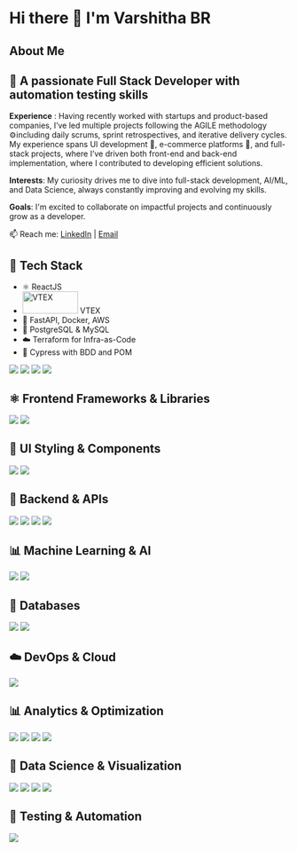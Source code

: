 
<!--
**varsh-21/varsh-21** is a ✨ _special_ ✨ repository because its `README.md` (this file) appears on your GitHub profile.

Here are some ideas to get you started:

- 🔭 I’m currently working on ...
- 🌱 I’m currently learning ...
- 👯 I’m looking to collaborate on ...
- 🤔 I’m looking for help with ...
- 💬 Ask me about ...
- 📫 How to reach me: ...
- 😄 Pronouns: ...
- ⚡ Fun fact: ...
-->
# Hi there 👋 I'm Varshitha BR

## About Me
## 🚀 A passionate Full Stack Developer with automation testing skills  
**Experience** : Having recently worked with startups and product-based companies, I’ve led multiple projects following the AGILE methodology ⚙️including daily scrums, sprint retrospectives, and iterative delivery cycles. My experience spans UI development 🎨, e-commerce platforms 🛒, and full-stack projects, where I’ve driven both front-end and back-end implementation, where I contributed to developing efficient solutions.

**Interests**: My curiosity drives me to dive into full-stack development, AI/ML, and Data Science, always constantly improving and evolving my skills.

**Goals**: I'm excited to collaborate on impactful projects and continuously grow as a developer.

<!--🌐 Working on Cypress, React, FastAPI, and Terraform  -->
📫 Reach me: [LinkedIn](https://www.linkedin.com/in/varshitha-br1/) | [Email](mailto:varshithabr2@gmail.com)

## 🔧 Tech Stack
- ⚛️ ReactJS
-  <img src="https://cdn.worldvectorlogo.com/logos/vtex-1.svg" alt="VTEX" width="100" height="40"/> VTEX 
- 🐍 FastAPI, Docker, AWS
- 💾 PostgreSQL & MySQL
- ☁️ Terraform for Infra-as-Code
- 🧪 Cypress with BDD and POM

<img src="https://img.shields.io/badge/Python-3776AB?style=for-the-badge&logo=python&logoColor=white" /> <img src="https://img.shields.io/badge/Java-007396?style=for-the-badge&logo=java&logoColor=white" /> <img src="https://img.shields.io/badge/JavaScript-F7DF1E?style=for-the-badge&logo=javascript&logoColor=black" /> <img src="https://img.shields.io/badge/TypeScript-3178C6?style=for-the-badge&logo=typescript&logoColor=white" />
<!--Skilled in writing efficient, clean, and scalable code in Python, Java, and JavaScript/TypeScript for web, backend, and automation.-->

## ⚛️ Frontend Frameworks & Libraries
<img src="https://img.shields.io/badge/React-61DAFB?style=for-the-badge&logo=react&logoColor=black" /> <img src="https://img.shields.io/badge/Redux-764ABC?style=for-the-badge&logo=redux&logoColor=white" />
<!--Experience in building responsive and interactive UIs using React and managing application state with Redux.-->

## 🎨 UI Styling & Components
<img src="https://img.shields.io/badge/Tailwind_CSS-38B2AC?style=for-the-badge&logo=tailwind-css&logoColor=white" /> <img src="https://img.shields.io/badge/Material--UI-007FFF?style=for-the-badge&logo=mui&logoColor=white" />

## 🧩 Backend & APIs
<img src="https://img.shields.io/badge/Node.js-339933?style=for-the-badge&logo=nodedotjs&logoColor=white" /> <img src="https://img.shields.io/badge/Express.js-000000?style=for-the-badge&logo=express&logoColor=white" /> <img src="https://img.shields.io/badge/Spring_Boot-6DB33F?style=for-the-badge&logo=spring-boot&logoColor=white" /> <img src="https://img.shields.io/badge/FastAPI-009688?style=for-the-badge&logo=fastapi&logoColor=white" />
<!--Proficient in developing RESTful APIs and microservices with Node.js, Spring Boot, and FastAPI.-->

## 📊 Machine Learning & AI
<img src="https://img.shields.io/badge/scikit--learn-F7931E?style=for-the-badge&logo=scikitlearn&logoColor=white" /> <img src="https://img.shields.io/badge/TensorFlow-FF6F00?style=for-the-badge&logo=tensorflow&logoColor=white" />
<!--Hands-on with model building, training, and evaluation using scikit-learn and TensorFlow.-->

## 💾 Databases
<img src="https://img.shields.io/badge/MySQL-4479A1?style=for-the-badge&logo=mysql&logoColor=white" /> <img src="https://img.shields.io/badge/MongoDB-47A248?style=for-the-badge&logo=mongodb&logoColor=white" />
<!--Experience designing and querying relational and NoSQL databases for scalable applications.-->

## ☁️ DevOps & Cloud
<img src="https://img.shields.io/badge/AWS-232F3E?style=for-the-badge&logo=amazonaws&logoColor=white" />
<!--Deploying applications and services using AWS cloud infrastructure and tools.-->

## 📊 Analytics & Optimization
<img src="https://img.shields.io/badge/Lighthouse-AUDITS-blue?style=for-the-badge" /> <img src="https://img.shields.io/badge/Google%20Analytics-E37400?style=for-the-badge&logo=googleanalytics&logoColor=white" /> <img src="https://img.shields.io/badge/GTM-Tag_Manager-3E8BFF?style=for-the-badge&logo=googletagmanager&logoColor=white" /> <img src="https://img.shields.io/badge/Hotjar-FD3A5C?style=for-the-badge&logo=hotjar&logoColor=white" />

## 🧠 Data Science & Visualization
<img src="https://img.shields.io/badge/Pandas-150458?style=for-the-badge&logo=pandas&logoColor=white" /> <img src="https://img.shields.io/badge/Matplotlib-11557C?style=for-the-badge&logo=matplotlib&logoColor=white" /> <img src="https://img.shields.io/badge/Seaborn-0f4c81?style=for-the-badge" /> <img src="https://img.shields.io/badge/Google%20Colab-F9AB00?style=for-the-badge&logo=googlecolab&logoColor=black" />

## 🧪 Testing & Automation
<img src="https://img.shields.io/badge/Cypress-17202C?style=for-the-badge&logo=cypress&logoColor=white" /> 
<!--
<img src="https://img.shields.io/badge/Jest-C21325?style=for-the-badge&logo=jest&logoColor=white" /> 
<img src="https://img.shields.io/badge/Selenium-43B02A?style=for-the-badge&logo=selenium&logoColor=white" /> <img src="https://img.shields.io/badge/Mockito-FFDE57?style=for-the-badge&logo=java&logoColor=black" />-->


<!--Testing frontend and backend flows using tools like Cypress, Selenium, and Jest; Unit testing with Mockito. -->
<!--
Technical Skills
Python Java JavaScript TypeScript React Redux Node.js Express.js Spring Boot FastAPI scikit-learn TensorFlow MySQL MongoDB AWS Jest Cypress Selenium Mockito

## 🛠️ Technologies & Tools
![JavaScript](https://img.shields.io/badge/-JavaScript-black?style=flat-square&logo=javascript)
![Cypress](https://img.shields.io/badge/-Cypress-17202C?style=flat-square&logo=cypress)
![Docker](https://img.shields.io/badge/-Docker-black?style=flat-square&logo=docker)

<!--

## 📈 GitHub Stats
![Varshitha's GitHub Stats](https://github-readme-stats.vercel.app/api?username=varsh-21&show_icons=true&theme=radical)

## ✨ Top Repositories
[![ReadMe Card](https://github-readme-stats.vercel.app/api/pin/?username=varsh-21&repo=magento-signup-automation&theme=radical)](https://github.com/varsh-21/magento-signup-automation)
-->
